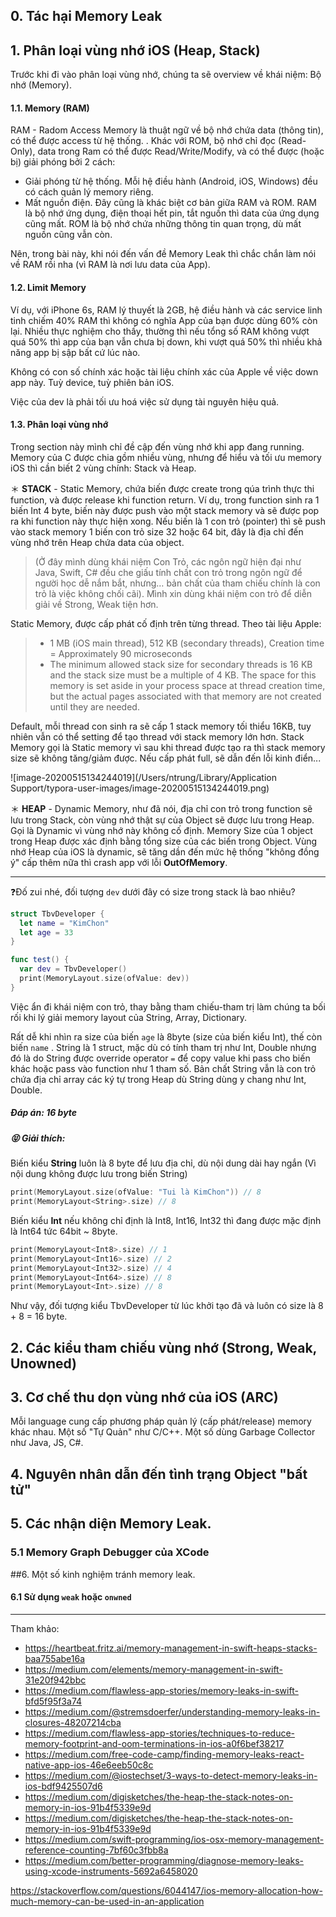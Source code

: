 ## 0. Tác hại Memory Leak



## 1. Phân loại vùng nhớ iOS (Heap, Stack)

Trước khi đi vào phân loại vùng nhớ, chúng ta sẽ overview về khái niệm: Bộ nhớ (Memory).

#### 1.1. Memory (RAM)

RAM - Radom Access Memory là thuật ngữ về bộ nhớ chứa data (thông tin), có thể được access từ hệ thống. . Khác với ROM, bộ nhớ chỉ đọc (Read-Only), data trong Ram có thể được Read/Write/Modify, và có thể được (hoặc bị) giải phóng bởi 2 cách:

- Giải phóng từ hệ thống. Mỗi hệ điều hành (Android, iOS, Windows) đều có cách quản lý memory riêng. 
- Mất nguồn điện. Đây cũng là khác biệt cơ bản giữa RAM và ROM. RAM là bộ nhớ ứng dụng, điện thoại hết pin, tắt nguồn thì data của ứng dụng cũng mất. ROM là bộ nhớ chứa những thông tin quan trọng, dù mất nguồn cũng vẫn còn.

Nên, trong bài này, khi nói đến vấn đề Memory Leak thì chắc chắn làm nói về RAM rồi nha (vì RAM là nơi lưu data của App).

#### 1.2. Limit Memory

Ví dụ, với iPhone 6s, RAM lý thuyết là 2GB, hệ điều hành và các service linh tinh chiếm 40% RAM thì không có nghĩa App của bạn được dùng 60% còn lại. Nhiều thực nghiệm cho thấy, thường thì nếu tổng số RAM không vượt quá 50% thì app của bạn vẫn chưa bị down, khi vượt quá 50% thì nhiều khả năng app bị sập bất cứ lúc nào.

Không có con số chính xác hoặc tài liệu chính xác của Apple về việc down app này. Tuỳ device, tuỳ phiên bản iOS. 

Việc của dev là phải tối ưu hoá việc sử dụng tài nguyên hiệu quả.

#### 1.3. Phân loại vùng nhớ

Trong section này mình chỉ đề cập đến vùng nhớ khi app đang running. Memory của C được chia gồm nhiều vùng, nhưng để hiểu và tối ưu memory iOS thì cần biết 2 vùng chính: Stack và Heap.

＊ **STACK** - Static Memory, chứa biến được create trong qúa trình thực thi function, và được release khi function return. Ví dụ, trong function sinh ra 1 biến Int 4 byte, biến này được push vào một stack memory và sẽ được pop ra khi function này thực hiện xong. Nếu biến là 1 con trỏ (pointer) thì sẽ push vào stack memory 1 biến con trỏ size 32 hoặc 64 bit, đây là địa chỉ đến vùng nhớ trên Heap chứa data của object. 

> (Ở đây mình dùng khái niệm Con Trỏ, các ngôn ngữ hiện đại như Java, Swift, C# đều che giấu tính chất con trỏ trong ngôn ngữ để người học dễ nắm bắt, nhưng… bản chất của tham chiếu chính là con trỏ là việc không chối cãi). Mình xin dùng khái niệm con trỏ để diễn giải về Strong, Weak tiện hơn.

Static Memory, được cấp phát cố định trên từng thread. Theo tài liệu Apple:

> - 1 MB (iOS main thread), 512 KB (secondary threads), Creation time = Approximately 90 microseconds
> - The minimum allowed stack size for secondary threads is 16 KB and the stack size must be a multiple of 4 KB. The space for this memory is set aside in your process space at thread creation time, but the actual pages associated with that memory are not created until they are needed.

Default, mỗi thread con sinh ra sẽ cấp 1 stack memory tối thiểu 16KB, tuy nhiên vẫn có thể setting để tạo thread với stack memory lớn hơn. Stack Memory gọi là Static memory vì sau khi thread được tạo ra thì stack memory size sẽ không tăng/giảm được. Nếu cấp phát full, sẽ dẫn đến lỗi kinh điển...

![image-20200515134244019](/Users/ntrung/Library/Application Support/typora-user-images/image-20200515134244019.png)



＊ **HEAP** - Dynamic Memory, như đã nói, địa chỉ con trỏ trong function sẽ lưu trong Stack, còn vùng nhớ thật sự của Object sẽ được lưu trong Heap. Gọi là Dynamic vì vùng nhớ này không cố định. Memory Size của 1 object trong Heap được xác định bằng tổng size của các biến trong Object. Vùng nhớ Heap của iOS là dynamic, sẽ tăng dần đến mức hệ thống "không đồng ý" cấp thêm nữa thì crash app với lỗi **OutOfMemory**.

---------

❓Đố zui nhé, đối tượng `dev` dưới đây có size trong stack là bao nhiêu?

```swift
struct TbvDeveloper {
  let name = "KimChon" 
  let age = 33 
}

func test() {
  var dev = TbvDeveloper()
  print(MemoryLayout.size(ofValue: dev))
}
```

Việc ẩn đi khái niệm con trỏ, thay bằng tham chiếu-tham trị làm chúng ta bối rối khi lý giải memory layout của String, Array, Dictionary. 

Rất dễ khi nhìn ra size của biến `age` là 8byte (size của biến kiểu Int), thế còn biến `name` . String là 1 struct, mặc dù có tính tham trị như Int, Double nhưng đó là do String được override operator `=` để copy value khi pass cho biến khác hoặc pass vào function như 1 tham số. Bản chất String vẫn là con trỏ chứa địa chỉ array các ký tự trong Heap dù String dùng y chang như Int, Double.

##### Đáp án: 16 byte

##### 😝 Giải thích:

Biến kiểu **String** luôn là 8 byte để lưu địa chỉ, dù nội dung dài hay ngắn (Vì nội dung không được lưu trong biến String)

```swift
print(MemoryLayout.size(ofValue: "Tui là KimChon")) // 8
print(MemoryLayout<String>.size) // 8
```

Biến kiểu **Int** nếu không chỉ định là Int8, Int16, Int32 thì đang được mặc định là Int64 tức 64bit ~ 8byte.

```swift
print(MemoryLayout<Int8>.size) // 1
print(MemoryLayout<Int16>.size) // 2
print(MemoryLayout<Int32>.size) // 4
print(MemoryLayout<Int64>.size) // 8
print(MemoryLayout<Int>.size) // 8
```

Như vậy, đối tượng kiểu TbvDeveloper từ lúc khởi tạo đã và luôn có size là 8 + 8 = 16 byte. 



## 2. Các kiểu tham chiếu vùng nhớ (Strong, Weak, Unowned)



## 3. Cơ chế thu dọn vùng nhớ của iOS (ARC)

Mỗi language cung cấp phương pháp quản lý (cấp phát/release) memory khác nhau. Một số "Tự Quản" như  C/C++. Một số  dùng Garbage Collector như Java, JS, C#. 

## 4. Nguyên nhân dẫn đến tình trạng Object "bất tử"



## 5. Các nhận diện  Memory Leak.



### 5.1 Memory Graph Debugger của XCode



##6. Một số kinh nghiệm tránh memory leak.

#### 6.1 Sử dụng `weak` hoặc `onwned`



----------

Tham khảo:

* <https://heartbeat.fritz.ai/memory-management-in-swift-heaps-stacks-baa755abe16a>
* <https://medium.com/elements/memory-management-in-swift-31e20f942bbc>
* <https://medium.com/flawless-app-stories/memory-leaks-in-swift-bfd5f95f3a74>
* <https://medium.com/@stremsdoerfer/understanding-memory-leaks-in-closures-48207214cba>
* <https://medium.com/flawless-app-stories/techniques-to-reduce-memory-footprint-and-oom-terminations-in-ios-a0f6bef38217>
* <https://medium.com/free-code-camp/finding-memory-leaks-react-native-app-ios-46e6eeb50c8c>
* <https://medium.com/@iostechset/3-ways-to-detect-memory-leaks-in-ios-bdf9425507d6>
* <https://medium.com/digisketches/the-heap-the-stack-notes-on-memory-in-ios-91b4f5339e9d>
* <https://medium.com/digisketches/the-heap-the-stack-notes-on-memory-in-ios-91b4f5339e9d>
* <https://medium.com/swift-programming/ios-osx-memory-management-reference-counting-7bf60c3fbb8a>
* <https://medium.com/better-programming/diagnose-memory-leaks-using-xcode-instruments-5692a6458020>





<https://stackoverflow.com/questions/6044147/ios-memory-allocation-how-much-memory-can-be-used-in-an-application>